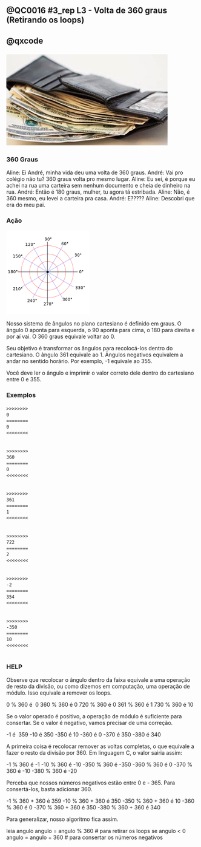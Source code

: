## @QC0016 #3_rep L3 - Volta de 360 graus (Retirando os loops)
## @qxcode

### ![dinheiro](capa.jpg)

###

### 360 Graus

Aline: Ei André, minha vida deu uma volta de 360 graus.
André: Vai pro colégio não tu? 360 graus volta pro mesmo lugar.
Aline: Eu sei, é porque eu achei na rua uma carteira sem nenhum documento e cheia de dinheiro na rua.
André: Então é 180 graus, mulher, tu agora tá estribada.
Aline: Não, é 360 mesmo, eu levei a carteira pra casa.
André: E?????
Aline: Descobri que era do meu pai.



### Ação



![angulos](angulos.png)

Nosso sistema de ângulos no plano cartesiano é definido em graus. O ângulo 0 aponta para esquerda, o 90 aponta para cima, o 180 para direita e por aí vai. O 360 graus equivale voltar ao 0.

Seu objetivo é transformar os ângulos para recolocá-los dentro do cartesiano. O ângulo 361 equivale ao 1. Ângulos negativos equivalem a andar no sentido horário. Por exemplo, -1 equivale ao 355.

Você deve ler o ângulo e imprimir o valor correto dele dentro do cartesiano entre 0 e 355.


### Exemplos

```
>>>>>>>> 
0
========
0
<<<<<<<<


>>>>>>>> 
360
======== 
0
<<<<<<<<


>>>>>>>> 
361
======== 
1
<<<<<<<<


>>>>>>>>
722
========
2
<<<<<<<<


>>>>>>>>
-2
========
354
<<<<<<<<


>>>>>>>>
-350
========
10
<<<<<<<<


```
<!---

>>>>>>>>
360
========
0
<<<<<<<<


>>>>>>>>
-1
========
359
<<<<<<<<


>>>>>>>>
362
========
2
<<<<<<<<


>>>>>>>>
-360
========
0
<<<<<<<<


>>>>>>>>
-361
========
359
<<<<<<<<


>>>>>>>>
750
========
30
<<<<<<<<


>>>>>>>>
-730
========
350
<<<<<<<<


>>>>>>>>
1000
========
280
<<<<<<<<


>>>>>>>>
-1300
========
140
<<<<<<<<


--->

### HELP

Observe que recolocar o ângulo dentro da faixa equivale a uma operação de resto da divisão, ou como dizemos em computação, uma operação de módulo. Isso equivale a remover os loops.

0 % 360 é  0
360 % 360 é 0
720 % 360 é 0
361 % 360 é 1
730 % 360 é 10

Se o valor operado é positivo, a operação de módulo é suficiente para consertar. Se o valor é negativo, vamos precisar de uma correção.

\-1 é  359
\-10 é 350
\-350 é 10
\-360 é 0
\-370 é 350
\-380 é 340

A primeira coisa é recolocar remover as voltas completas, o que equivale a fazer o resto da divisão por 360. Em linguagem C, o valor sairia assim:

\-1 % 360 é -1
\-10  % 360 é -10
\-350 % 360 é -350
\-360 % 360 é 0
\-370 % 360 é -10
\-380 % 360 é -20

Perceba que nossos números negativos estão entre 0 e - 365. Para consertá-los, basta adicionar 360.

\-1 % 360 + 360 é 359
\-10  % 360 + 360 é 350
\-350 % 360 + 360 é 10
\-360 % 360     é 0
\-370 % 360 + 360 é 350
\-380 % 360 + 360 é 340

Para generalizar, nosso algoritmo fica assim.

leia angulo
 angulo = angulo % 360  # para retirar os loops
 se angulo < 0
    angulo = angulo + 360 # para consertar os números negativos
